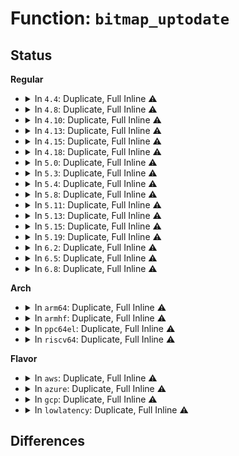 # Function: <code>bitmap_uptodate</code>

## Status
<b>Regular</b>
<ul>
<li>
<details>
<summary>In <code>4.4</code>: Duplicate, Full Inline ⚠️</summary>

**Collision:** Static Duplication

**Inline:** Full

**Transformation:** False

**Instances:**

```
In fs/ext4/balloc.c (ffffffff8128fcc3)
Location: fs/ext4/ext4.h:3183
Inline: True
Inline callers:
  - fs/ext4/balloc.c:ext4_read_block_bitmap_nowait
  - fs/ext4/balloc.c:ext4_read_block_bitmap_nowait
```
```
In fs/ext4/ialloc.c (ffffffff81293510)
Location: fs/ext4/ext4.h:3183
Inline: True
Inline callers:
  - fs/ext4/ialloc.c:ext4_read_inode_bitmap
  - fs/ext4/ialloc.c:ext4_read_inode_bitmap
```
</details>
</li>
<li>
<details>
<summary>In <code>4.8</code>: Duplicate, Full Inline ⚠️</summary>

**Collision:** Static Duplication

**Inline:** Full

**Transformation:** False

**Instances:**

```
In fs/ext4/balloc.c (ffffffff812bd1f3)
Location: fs/ext4/ext4.h:3220
Inline: True
Inline callers:
  - fs/ext4/balloc.c:ext4_read_block_bitmap_nowait
  - fs/ext4/balloc.c:ext4_read_block_bitmap_nowait
```
```
In fs/ext4/ialloc.c (ffffffff812c0ad1)
Location: fs/ext4/ext4.h:3220
Inline: True
Inline callers:
  - fs/ext4/ialloc.c:ext4_read_inode_bitmap
  - fs/ext4/ialloc.c:ext4_read_inode_bitmap
```
</details>
</li>
<li>
<details>
<summary>In <code>4.10</code>: Duplicate, Full Inline ⚠️</summary>

**Collision:** Static Duplication

**Inline:** Full

**Transformation:** False

**Instances:**

```
In fs/ext4/balloc.c (ffffffff812d2843)
Location: fs/ext4/ext4.h:3198
Inline: True
Inline callers:
  - fs/ext4/balloc.c:ext4_read_block_bitmap_nowait
  - fs/ext4/balloc.c:ext4_read_block_bitmap_nowait
```
```
In fs/ext4/ialloc.c (ffffffff812d6101)
Location: fs/ext4/ext4.h:3198
Inline: True
Inline callers:
  - fs/ext4/ialloc.c:ext4_read_inode_bitmap
  - fs/ext4/ialloc.c:ext4_read_inode_bitmap
```
</details>
</li>
<li>
<details>
<summary>In <code>4.13</code>: Duplicate, Full Inline ⚠️</summary>

**Collision:** Static Duplication

**Inline:** Full

**Transformation:** False

**Instances:**

```
In fs/ext4/balloc.c (ffffffff812e3ec3)
Location: fs/ext4/ext4.h:3215
Inline: True
Inline callers:
  - fs/ext4/balloc.c:ext4_read_block_bitmap_nowait
  - fs/ext4/balloc.c:ext4_read_block_bitmap_nowait
```
```
In fs/ext4/ialloc.c (ffffffff812f4481)
Location: fs/ext4/ext4.h:3215
Inline: True
Inline callers:
  - fs/ext4/ialloc.c:ext4_read_inode_bitmap
  - fs/ext4/ialloc.c:ext4_read_inode_bitmap
```
</details>
</li>
<li>
<details>
<summary>In <code>4.15</code>: Duplicate, Full Inline ⚠️</summary>

**Collision:** Static Duplication

**Inline:** Full

**Transformation:** False

**Instances:**

```
In fs/ext4/balloc.c (ffffffff813088b3)
Location: fs/ext4/ext4.h:3176
Inline: True
Inline callers:
  - fs/ext4/balloc.c:ext4_read_block_bitmap_nowait
  - fs/ext4/balloc.c:ext4_read_block_bitmap_nowait
```
```
In fs/ext4/ialloc.c (ffffffff81318bc1)
Location: fs/ext4/ext4.h:3176
Inline: True
Inline callers:
  - fs/ext4/ialloc.c:ext4_read_inode_bitmap
  - fs/ext4/ialloc.c:ext4_read_inode_bitmap
```
</details>
</li>
<li>
<details>
<summary>In <code>4.18</code>: Duplicate, Full Inline ⚠️</summary>

**Collision:** Static Duplication

**Inline:** Full

**Transformation:** False

**Instances:**

```
In fs/ext4/balloc.c (ffffffff81336855)
Location: fs/ext4/ext4.h:3182
Inline: True
Inline callers:
  - fs/ext4/balloc.c:ext4_read_block_bitmap_nowait
  - fs/ext4/balloc.c:ext4_read_block_bitmap_nowait
```
```
In fs/ext4/ialloc.c (ffffffff81346ae2)
Location: fs/ext4/ext4.h:3182
Inline: True
Inline callers:
  - fs/ext4/ialloc.c:ext4_read_inode_bitmap
  - fs/ext4/ialloc.c:ext4_read_inode_bitmap
```
</details>
</li>
<li>
<details>
<summary>In <code>5.0</code>: Duplicate, Full Inline ⚠️</summary>

**Collision:** Static Duplication

**Inline:** Full

**Transformation:** False

**Instances:**

```
In fs/ext4/balloc.c (ffffffff8134dad5)
Location: fs/ext4/ext4.h:3206
Inline: True
Inline callers:
  - fs/ext4/balloc.c:ext4_read_block_bitmap_nowait
  - fs/ext4/balloc.c:ext4_read_block_bitmap_nowait
  - fs/ext4/balloc.c:ext4_read_block_bitmap_nowait
  - fs/ext4/balloc.c:ext4_read_block_bitmap_nowait
```
```
In fs/ext4/ialloc.c (ffffffff8135ec92)
Location: fs/ext4/ext4.h:3206
Inline: True
Inline callers:
  - fs/ext4/ialloc.c:ext4_read_inode_bitmap
  - fs/ext4/ialloc.c:ext4_read_inode_bitmap
  - fs/ext4/ialloc.c:ext4_read_inode_bitmap
  - fs/ext4/ialloc.c:ext4_read_inode_bitmap
```
</details>
</li>
<li>
<details>
<summary>In <code>5.3</code>: Duplicate, Full Inline ⚠️</summary>

**Collision:** Static Duplication

**Inline:** Full

**Transformation:** False

**Instances:**

```
In fs/ext4/balloc.c (ffffffff813764b8)
Location: fs/ext4/ext4.h:3293
Inline: True
Inline callers:
  - fs/ext4/balloc.c:ext4_read_block_bitmap_nowait
  - fs/ext4/balloc.c:ext4_read_block_bitmap_nowait
  - fs/ext4/balloc.c:ext4_read_block_bitmap_nowait
  - fs/ext4/balloc.c:ext4_read_block_bitmap_nowait
```
```
In fs/ext4/ialloc.c (ffffffff81387ef5)
Location: fs/ext4/ext4.h:3293
Inline: True
Inline callers:
  - fs/ext4/ialloc.c:ext4_read_inode_bitmap
  - fs/ext4/ialloc.c:ext4_read_inode_bitmap
  - fs/ext4/ialloc.c:ext4_read_inode_bitmap
  - fs/ext4/ialloc.c:ext4_read_inode_bitmap
```
</details>
</li>
<li>
<details>
<summary>In <code>5.4</code>: Duplicate, Full Inline ⚠️</summary>

**Collision:** Static Duplication

**Inline:** Full

**Transformation:** False

**Instances:**

```
In fs/ext4/balloc.c (ffffffff8138e728)
Location: fs/ext4/ext4.h:3363
Inline: True
Inline callers:
  - fs/ext4/balloc.c:ext4_read_block_bitmap_nowait
  - fs/ext4/balloc.c:ext4_read_block_bitmap_nowait
  - fs/ext4/balloc.c:ext4_read_block_bitmap_nowait
  - fs/ext4/balloc.c:ext4_read_block_bitmap_nowait
```
```
In fs/ext4/ialloc.c (ffffffff813a08a5)
Location: fs/ext4/ext4.h:3363
Inline: True
Inline callers:
  - fs/ext4/ialloc.c:ext4_read_inode_bitmap
  - fs/ext4/ialloc.c:ext4_read_inode_bitmap
  - fs/ext4/ialloc.c:ext4_read_inode_bitmap
  - fs/ext4/ialloc.c:ext4_read_inode_bitmap
```
</details>
</li>
<li>
<details>
<summary>In <code>5.8</code>: Duplicate, Full Inline ⚠️</summary>

**Collision:** Static Duplication

**Inline:** Full

**Transformation:** False

**Instances:**

```
In fs/ext4/balloc.c (ffffffff813d9ee8)
Location: fs/ext4/ext4.h:3473
Inline: True
Inline callers:
  - fs/ext4/balloc.c:ext4_read_block_bitmap_nowait
  - fs/ext4/balloc.c:ext4_read_block_bitmap_nowait
  - fs/ext4/balloc.c:ext4_read_block_bitmap_nowait
  - fs/ext4/balloc.c:ext4_read_block_bitmap_nowait
```
```
In fs/ext4/ialloc.c (ffffffff813ecc75)
Location: fs/ext4/ext4.h:3473
Inline: True
Inline callers:
  - fs/ext4/ialloc.c:ext4_read_inode_bitmap
  - fs/ext4/ialloc.c:ext4_read_inode_bitmap
  - fs/ext4/ialloc.c:ext4_read_inode_bitmap
  - fs/ext4/ialloc.c:ext4_read_inode_bitmap
```
</details>
</li>
<li>
<details>
<summary>In <code>5.11</code>: Duplicate, Full Inline ⚠️</summary>

**Collision:** Static Duplication

**Inline:** Full

**Transformation:** False

**Instances:**

```
In fs/ext4/balloc.c (ffffffff813ebbb4)
Location: fs/ext4/ext4.h:3672
Inline: True
Inline callers:
  - fs/ext4/balloc.c:ext4_read_block_bitmap_nowait
  - fs/ext4/balloc.c:ext4_read_block_bitmap_nowait
  - fs/ext4/balloc.c:ext4_read_block_bitmap_nowait
  - fs/ext4/balloc.c:ext4_read_block_bitmap_nowait
```
```
In fs/ext4/ialloc.c (ffffffff813fee80)
Location: fs/ext4/ext4.h:3672
Inline: True
Inline callers:
  - fs/ext4/ialloc.c:ext4_read_inode_bitmap
  - fs/ext4/ialloc.c:ext4_read_inode_bitmap
  - fs/ext4/ialloc.c:ext4_read_inode_bitmap
  - fs/ext4/ialloc.c:ext4_read_inode_bitmap
```
</details>
</li>
<li>
<details>
<summary>In <code>5.13</code>: Duplicate, Full Inline ⚠️</summary>

**Collision:** Static Duplication

**Inline:** Full

**Transformation:** False

**Instances:**

```
In fs/ext4/balloc.c (ffffffff813f20f4)
Location: fs/ext4/ext4.h:3737
Inline: True
Inline callers:
  - fs/ext4/balloc.c:ext4_read_block_bitmap_nowait
  - fs/ext4/balloc.c:ext4_read_block_bitmap_nowait
  - fs/ext4/balloc.c:ext4_read_block_bitmap_nowait
  - fs/ext4/balloc.c:ext4_read_block_bitmap_nowait
```
```
In fs/ext4/ialloc.c (ffffffff81405085)
Location: fs/ext4/ext4.h:3737
Inline: True
Inline callers:
  - fs/ext4/ialloc.c:ext4_read_inode_bitmap
  - fs/ext4/ialloc.c:ext4_read_inode_bitmap
  - fs/ext4/ialloc.c:ext4_read_inode_bitmap
  - fs/ext4/ialloc.c:ext4_read_inode_bitmap
```
</details>
</li>
<li>
<details>
<summary>In <code>5.15</code>: Duplicate, Full Inline ⚠️</summary>

**Collision:** Static Duplication

**Inline:** Full

**Transformation:** False

**Instances:**

```
In fs/ext4/balloc.c (ffffffff814440d4)
Location: fs/ext4/ext4.h:3819
Inline: True
Inline callers:
  - fs/ext4/balloc.c:ext4_read_block_bitmap_nowait
  - fs/ext4/balloc.c:ext4_read_block_bitmap_nowait
  - fs/ext4/balloc.c:ext4_read_block_bitmap_nowait
  - fs/ext4/balloc.c:ext4_read_block_bitmap_nowait
```
```
In fs/ext4/ialloc.c (ffffffff8145788b)
Location: fs/ext4/ext4.h:3819
Inline: True
Inline callers:
  - fs/ext4/ialloc.c:ext4_read_inode_bitmap
  - fs/ext4/ialloc.c:ext4_read_inode_bitmap
  - fs/ext4/ialloc.c:ext4_read_inode_bitmap
  - fs/ext4/ialloc.c:ext4_read_inode_bitmap
```
</details>
</li>
<li>
<details>
<summary>In <code>5.19</code>: Duplicate, Full Inline ⚠️</summary>

**Collision:** Static Duplication

**Inline:** Full

**Transformation:** False

**Instances:**

```
In fs/ext4/balloc.c (ffffffff814bffcb)
Location: fs/ext4/ext4.h:3784
Inline: True
Inline callers:
  - fs/ext4/balloc.c:ext4_read_block_bitmap_nowait
  - fs/ext4/balloc.c:ext4_read_block_bitmap_nowait
```
```
In fs/ext4/ialloc.c (ffffffff814d53ad)
Location: fs/ext4/ext4.h:3784
Inline: True
Inline callers:
  - fs/ext4/ialloc.c:ext4_read_inode_bitmap
  - fs/ext4/ialloc.c:ext4_read_inode_bitmap
```
</details>
</li>
<li>
<details>
<summary>In <code>6.2</code>: Duplicate, Full Inline ⚠️</summary>

**Collision:** Static Duplication

**Inline:** Full

**Transformation:** False

**Instances:**

```
In fs/ext4/balloc.c (ffffffff81557fdb)
Location: fs/ext4/ext4.h:3795
Inline: True
Inline callers:
  - fs/ext4/balloc.c:ext4_read_block_bitmap_nowait
  - fs/ext4/balloc.c:ext4_read_block_bitmap_nowait
```
```
In fs/ext4/ialloc.c (ffffffff8156e330)
Location: fs/ext4/ext4.h:3795
Inline: True
Inline callers:
  - fs/ext4/ialloc.c:ext4_read_inode_bitmap
  - fs/ext4/ialloc.c:ext4_read_inode_bitmap
```
</details>
</li>
<li>
<details>
<summary>In <code>6.5</code>: Duplicate, Full Inline ⚠️</summary>

**Collision:** Static Duplication

**Inline:** Full

**Transformation:** False

**Instances:**

```
In fs/ext4/balloc.c (ffffffff8158fd28)
Location: fs/ext4/ext4.h:3767
Inline: True
Inline callers:
  - fs/ext4/balloc.c:ext4_read_block_bitmap_nowait
  - fs/ext4/balloc.c:ext4_read_block_bitmap_nowait
```
```
In fs/ext4/ialloc.c (ffffffff815a61f0)
Location: fs/ext4/ext4.h:3767
Inline: True
Inline callers:
  - fs/ext4/ialloc.c:ext4_read_inode_bitmap
  - fs/ext4/ialloc.c:ext4_read_inode_bitmap
```
</details>
</li>
<li>
<details>
<summary>In <code>6.8</code>: Duplicate, Full Inline ⚠️</summary>

**Collision:** Static Duplication

**Inline:** Full

**Transformation:** False

**Instances:**

```
In fs/ext4/balloc.c (ffffffff815c88b7)
Location: fs/ext4/ext4.h:3785
Inline: True
Inline callers:
  - fs/ext4/balloc.c:ext4_read_block_bitmap_nowait
  - fs/ext4/balloc.c:ext4_read_block_bitmap_nowait
```
```
In fs/ext4/ialloc.c (ffffffff815df06f)
Location: fs/ext4/ext4.h:3785
Inline: True
Inline callers:
  - fs/ext4/ialloc.c:ext4_read_inode_bitmap
  - fs/ext4/ialloc.c:ext4_read_inode_bitmap
```
</details>
</li>
</ul>
<b>Arch</b>
<ul>
<li>
<details>
<summary>In <code>arm64</code>: Duplicate, Full Inline ⚠️</summary>

**Collision:** Static Duplication

**Inline:** Full

**Transformation:** False

**Instances:**

```
In fs/ext4/balloc.c (ffff8000104609a0)
Location: fs/ext4/ext4.h:3363
Inline: True
Inline callers:
  - fs/ext4/balloc.c:ext4_read_block_bitmap_nowait
  - fs/ext4/balloc.c:ext4_read_block_bitmap_nowait
```
```
In fs/ext4/ialloc.c (ffff800010474060)
Location: fs/ext4/ext4.h:3363
Inline: True
Inline callers:
  - fs/ext4/ialloc.c:ext4_read_inode_bitmap
  - fs/ext4/ialloc.c:ext4_read_inode_bitmap
```
</details>
</li>
<li>
<details>
<summary>In <code>armhf</code>: Duplicate, Full Inline ⚠️</summary>

**Collision:** Static Duplication

**Inline:** Full

**Transformation:** False

**Instances:**

```
In fs/ext4/balloc.c (c0621140)
Location: fs/ext4/ext4.h:3363
Inline: True
Inline callers:
  - fs/ext4/balloc.c:ext4_read_block_bitmap_nowait
  - fs/ext4/balloc.c:ext4_read_block_bitmap_nowait
```
```
In fs/ext4/ialloc.c (c0635470)
Location: fs/ext4/ext4.h:3363
Inline: True
Inline callers:
  - fs/ext4/ialloc.c:ext4_read_inode_bitmap
  - fs/ext4/ialloc.c:ext4_read_inode_bitmap
```
</details>
</li>
<li>
<details>
<summary>In <code>ppc64el</code>: Duplicate, Full Inline ⚠️</summary>

**Collision:** Static Duplication

**Inline:** Full

**Transformation:** False

**Instances:**

```
In fs/ext4/balloc.c (c00000000057cff0)
Location: fs/ext4/ext4.h:3363
Inline: True
Inline callers:
  - fs/ext4/balloc.c:ext4_read_block_bitmap_nowait
  - fs/ext4/balloc.c:ext4_read_block_bitmap_nowait
```
```
In fs/ext4/ialloc.c (c0000000005953b0)
Location: fs/ext4/ext4.h:3363
Inline: True
Inline callers:
  - fs/ext4/ialloc.c:ext4_read_inode_bitmap
  - fs/ext4/ialloc.c:ext4_read_inode_bitmap
```
</details>
</li>
<li>
<details>
<summary>In <code>riscv64</code>: Duplicate, Full Inline ⚠️</summary>

**Collision:** Static Duplication

**Inline:** Full

**Transformation:** False

**Instances:**

```
In fs/ext4/balloc.c (ffffffe0002efe6e)
Location: fs/ext4/ext4.h:3363
Inline: True
Inline callers:
  - fs/ext4/balloc.c:ext4_read_block_bitmap_nowait
  - fs/ext4/balloc.c:ext4_read_block_bitmap_nowait
```
```
In fs/ext4/ialloc.c (ffffffe0002ffaa2)
Location: fs/ext4/ext4.h:3363
Inline: True
Inline callers:
  - fs/ext4/ialloc.c:ext4_read_inode_bitmap
  - fs/ext4/ialloc.c:ext4_read_inode_bitmap
```
</details>
</li>
</ul>
<b>Flavor</b>
<ul>
<li>
<details>
<summary>In <code>aws</code>: Duplicate, Full Inline ⚠️</summary>

**Collision:** Static Duplication

**Inline:** Full

**Transformation:** False

**Instances:**

```
In fs/ext4/balloc.c (ffffffff81386d08)
Location: fs/ext4/ext4.h:3363
Inline: True
Inline callers:
  - fs/ext4/balloc.c:ext4_read_block_bitmap_nowait
  - fs/ext4/balloc.c:ext4_read_block_bitmap_nowait
  - fs/ext4/balloc.c:ext4_read_block_bitmap_nowait
  - fs/ext4/balloc.c:ext4_read_block_bitmap_nowait
```
```
In fs/ext4/ialloc.c (ffffffff81398e85)
Location: fs/ext4/ext4.h:3363
Inline: True
Inline callers:
  - fs/ext4/ialloc.c:ext4_read_inode_bitmap
  - fs/ext4/ialloc.c:ext4_read_inode_bitmap
  - fs/ext4/ialloc.c:ext4_read_inode_bitmap
  - fs/ext4/ialloc.c:ext4_read_inode_bitmap
```
</details>
</li>
<li>
<details>
<summary>In <code>azure</code>: Duplicate, Full Inline ⚠️</summary>

**Collision:** Static Duplication

**Inline:** Full

**Transformation:** False

**Instances:**

```
In fs/ext4/balloc.c (ffffffff81377798)
Location: fs/ext4/ext4.h:3363
Inline: True
Inline callers:
  - fs/ext4/balloc.c:ext4_read_block_bitmap_nowait
  - fs/ext4/balloc.c:ext4_read_block_bitmap_nowait
  - fs/ext4/balloc.c:ext4_read_block_bitmap_nowait
  - fs/ext4/balloc.c:ext4_read_block_bitmap_nowait
```
```
In fs/ext4/ialloc.c (ffffffff81389915)
Location: fs/ext4/ext4.h:3363
Inline: True
Inline callers:
  - fs/ext4/ialloc.c:ext4_read_inode_bitmap
  - fs/ext4/ialloc.c:ext4_read_inode_bitmap
  - fs/ext4/ialloc.c:ext4_read_inode_bitmap
  - fs/ext4/ialloc.c:ext4_read_inode_bitmap
```
</details>
</li>
<li>
<details>
<summary>In <code>gcp</code>: Duplicate, Full Inline ⚠️</summary>

**Collision:** Static Duplication

**Inline:** Full

**Transformation:** False

**Instances:**

```
In fs/ext4/balloc.c (ffffffff813847d8)
Location: fs/ext4/ext4.h:3363
Inline: True
Inline callers:
  - fs/ext4/balloc.c:ext4_read_block_bitmap_nowait
  - fs/ext4/balloc.c:ext4_read_block_bitmap_nowait
  - fs/ext4/balloc.c:ext4_read_block_bitmap_nowait
  - fs/ext4/balloc.c:ext4_read_block_bitmap_nowait
```
```
In fs/ext4/ialloc.c (ffffffff813966e5)
Location: fs/ext4/ext4.h:3363
Inline: True
Inline callers:
  - fs/ext4/ialloc.c:ext4_read_inode_bitmap
  - fs/ext4/ialloc.c:ext4_read_inode_bitmap
  - fs/ext4/ialloc.c:ext4_read_inode_bitmap
  - fs/ext4/ialloc.c:ext4_read_inode_bitmap
```
</details>
</li>
<li>
<details>
<summary>In <code>lowlatency</code>: Duplicate, Full Inline ⚠️</summary>

**Collision:** Static Duplication

**Inline:** Full

**Transformation:** False

**Instances:**

```
In fs/ext4/balloc.c (ffffffff81398358)
Location: fs/ext4/ext4.h:3363
Inline: True
Inline callers:
  - fs/ext4/balloc.c:ext4_read_block_bitmap_nowait
  - fs/ext4/balloc.c:ext4_read_block_bitmap_nowait
  - fs/ext4/balloc.c:ext4_read_block_bitmap_nowait
  - fs/ext4/balloc.c:ext4_read_block_bitmap_nowait
```
```
In fs/ext4/ialloc.c (ffffffff813aa945)
Location: fs/ext4/ext4.h:3363
Inline: True
Inline callers:
  - fs/ext4/ialloc.c:ext4_read_inode_bitmap
  - fs/ext4/ialloc.c:ext4_read_inode_bitmap
  - fs/ext4/ialloc.c:ext4_read_inode_bitmap
  - fs/ext4/ialloc.c:ext4_read_inode_bitmap
```
</details>
</li>
</ul>

## Differences
